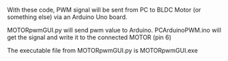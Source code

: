 With these code, PWM signal will be sent from PC to BLDC Motor (or something else) via an Arduino Uno board.

MOTORpwmGUI.py will send pwm value to Arduino.
PCArduinoPWM.ino will get the signal and write it to the connected MOTOR (pin 6)

The executable file from MOTORpwmGUI.py is MOTORpwmGUI.exe
